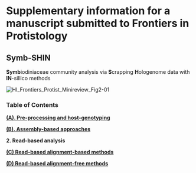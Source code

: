 
# Supplementary information for a manuscript submitted to Frontiers in Protistology

## Symb-SHIN
**Symb**iodiniaceae community analysis via **S**crapping **H**ologenome data with **IN**-sillico methods

![HI_Frontiers_Protist_Minireview_Fig2-01](https://github.com/hisatakeishida/Symb-SHIN/assets/95674651/ae1944cc-79b6-479e-bb51-5748f651762d)

### Table of Contents

**[(A). Pre-processing and host-genotyping](A_preprocess_host.md)**

**[(B). Assembly-based approaches](1_Assembly-based.md)**

**2. Read-based analysis**

**[ (C) Read-based alignment-based methods](2.1_Read-based_alignment.md)**

**[ (D) Read-based alignment-free methods](2.2_Read-based_alignment-free.md)**


